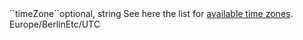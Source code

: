 <tr><td>``timeZone``</td><td>optional, string</td>
<td>See here the list for <a href="https://en.wikipedia.org/wiki/List_of_tz_database_time_zones" target="wiki">available time zones</a>.</td>
<td>Europe/Berlin</td><td>Etc/UTC</td></tr>
